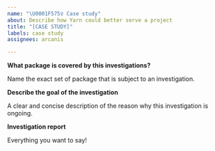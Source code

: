 ```yaml
---
name: "\U0001F575️‍♀️ Case study"
about: Describe how Yarn could better serve a project
title: "[CASE STUDY]"
labels: case study
assignees: arcanis

---
```


<!--
Case studies are a way for Yarn's maintainers to discuss with people from other projects in order to discuss problems they encounter, and find solutions in committee. The goal is for an investigation to end with multiple bug reports and/or feature requests opened.
-->

**What package is covered by this investigations?**

Name the exact set of package that is subject to an investigation.

**Describe the goal of the investigation**

A clear and concise description of the reason why this investigation is ongoing.

**Investigation report**

Everything you want to say!
